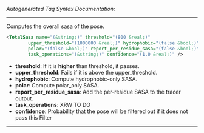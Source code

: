 <!-- THIS IS AN AUTOGENERATED FILE: Don't edit it directly, instead change the schema definition in the code itself. -->

_Autogenerated Tag Syntax Documentation:_

---
Computes the overall sasa of the pose.

```xml
<TotalSasa name="(&string;)" threshold="(800 &real;)"
        upper_threshold="(1000000 &real;)" hydrophobic="(false &bool;)"
        polar="(false &bool;)" report_per_residue_sasa="(false &bool;)"
        task_operations="(&string;)" confidence="(1.0 &real;)" />
```

-   **threshold**: If it is **higher** than threshold, it passes.
-   **upper_threshold**: Fails if it is above the upper_threshold.
-   **hydrophobic**: Compute hydrophobic-only SASA.
-   **polar**: Compute polar_only SASA.
-   **report_per_residue_sasa**: Add the per-residue SASA to the tracer output.
-   **task_operations**: XRW TO DO
-   **confidence**: Probability that the pose will be filtered out if it does not pass this Filter

---
